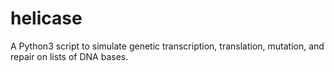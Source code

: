 # helicase
A Python3 script to simulate genetic transcription, translation, mutation, and repair on lists of DNA bases.
